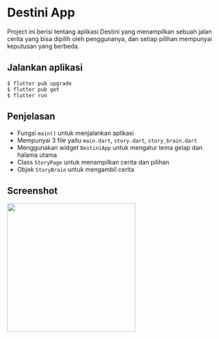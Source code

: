 # Destini App

Project ini berisi tentang aplikasi Destini yang menampilkan sebuah jalan cerita yang bisa dipilih oleh penggunanya, dan setiap pilihan mempunyai keputusan yang berbeda.

## Jalankan aplikasi

```
$ flutter pub upgrade
$ flutter pub get
$ flutter run
```

## Penjelasan
- Fungsi `main()` untuk menjalankan aplikasi
- Mempunyai 3 file yaitu `main.dart`, `story.dart`, `story_brain.dart`
- Menggunakan widget `DestiniApp` untuk mengatur tema gelap dan halama utama
- Class `StoryPage` untuk menampilkan cerita dan pilihan
- Objek `StoryBrain` untuk mengambil cerita


## Screenshot

<img src="https://github.com/user-attachments/assets/39930b4a-2e6e-47ba-b607-6ce5bc8f59e9" width="300">

